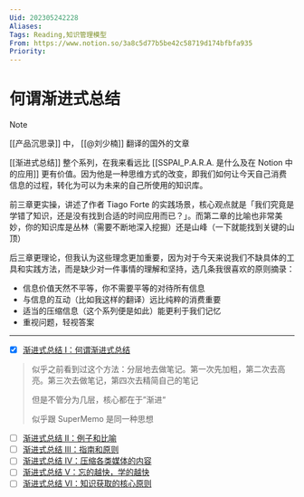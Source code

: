 ```yaml
---
Uid: 202305242228
Aliases: 
Tags: Reading,知识管理模型 
From: https://www.notion.so/3a8c5d77b5be42c58719d174bfbfa935
Priority: 
---
```

# 何谓渐进式总结

> [!note]
> [[产品沉思录]] 中， [[@刘少楠]] 翻译的国外的文章

[[渐进式总结]] 整个系列，在我来看远比 [[SSPAI_P.A.R.A. 是什么及在 Notion 中的应用]] 更有价值。因为他是一种思维方式的改变，即我们如何让今天自己消费信息的过程，转化为可以为未来的自己所使用的知识库。

前三章更实操，讲述了作者 Tiago Forte 的实践场景，核心观点就是「我们究竟是学错了知识，还是没有找到合适的时间应用而已？」。而第二章的比喻也非常美妙，你的知识库是丛林（需要不断地深入挖掘）还是山峰（一下就能找到关键的山顶）

后三章更理论，但我认为这些理念更加重要，因为对于今天来说我们不缺具体的工具和实践方法，而是缺少对一件事情的理解和坚持，选几条我很喜欢的原则摘录：

- 信息价值天然不平等，你不需要平等的对待所有信息
- 与信息的互动（比如我这样的翻译）远比纯粹的消费重要
- 适当的压缩信息（这个系列便是如此）能更利于我们记忆
- 重视问题，轻视答案

---

- [x] [渐进式总结 I：何谓渐进式总结](https://www.notion.so/I-4072e6ac6ad64e45bf03a8b9318613cc)

> 似乎之前看到过这个方法：分层地去做笔记。第一次先加粗，第二次去高亮。第三次去做笔记，第四次去精简自己的笔记
> 
> 但是不管分为几层，核心都在于”渐进“
> 
> 似乎跟 SuperMemo 是同一种思想

- [ ] [渐进式总结 II：例子和比喻](https://www.notion.so/II-f0aac2738a484715b62c19e7f8a7c7a9)
- [ ] [渐进式总结 III：指南和原则](https://www.notion.so/III-67bb97b6e4cf4d95a5691dd6735b48fe)
- [ ] [渐进式总结 IV：压缩各类媒体的内容](https://www.notion.so/IV-f1a99535533241bc92785b74d6ff60c3)
- [ ] [渐进式总结 V：忘的越快，学的越快](https://www.notion.so/V-44950cf9946b45f69ed79ca13fe4d5b9)
- [ ] [渐进式总结 VI：知识获取的核心原则](https://www.notion.so/VI-a004906ab0e64ba3b36e512b0eb156bc)